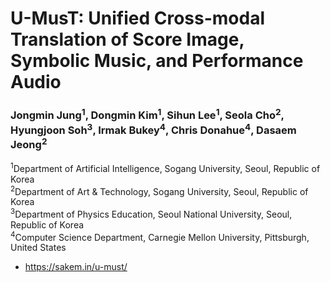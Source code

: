 # U-MusT: Unified Cross-modal Translation of Score Image, Symbolic Music, and Performance Audio
### Jongmin Jung<sup>1</sup>, Dongmin Kim<sup>1</sup>, Sihun Lee<sup>1</sup>, Seola Cho<sup>2</sup>, Hyungjoon Soh<sup>3</sup>, Irmak Bukey<sup>4</sup>, Chris Donahue<sup>4</sup>, Dasaem Jeong<sup>2</sup>
<sup>1</sup>Department of Artificial Intelligence, Sogang University, Seoul, Republic of Korea<br>
<sup>2</sup>Department of Art & Technology, Sogang University, Seoul, Republic of Korea<br>
<sup>3</sup>Department of Physics Education, Seoul National University, Seoul, Republic of Korea<br>
<sup>4</sup>Computer Science Department, Carnegie Mellon University, Pittsburgh, United States

- https://sakem.in/u-must/
